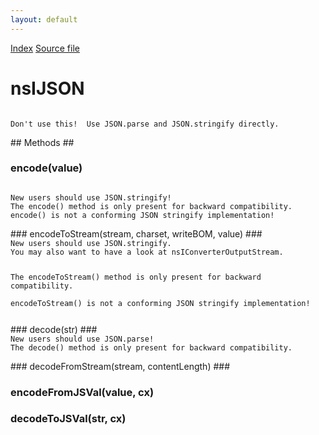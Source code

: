 ```yaml
---
layout: default
---
```

<div id='links'><a href="../index.html">Index</a>
<a href="http://dxr.mozilla.org/mozilla-central/source/dom/interfaces/json/nsIJSON.idl">Source file</a>
</div>

# nsIJSON #
<code>  
Don't use this!  Use JSON.parse and JSON.stringify directly.  
  
</code>
## Methods ##

### encode(value) ###
<code>  
New users should use JSON.stringify!  
The encode() method is only present for backward compatibility.  
encode() is not a conforming JSON stringify implementation!  
  
</code>
### encodeToStream(stream, charset, writeBOM, value) ###
<code>  
New users should use JSON.stringify.  
You may also want to have a look at nsIConverterOutputStream.  
  
The encodeToStream() method is only present for backward compatibility.  
encodeToStream() is not a conforming JSON stringify implementation!  
  
</code>
### decode(str) ###
<code>  
New users should use JSON.parse!  
The decode() method is only present for backward compatibility.  
  
</code>
### decodeFromStream(stream, contentLength) ###

### encodeFromJSVal(value, cx) ###

### decodeToJSVal(str, cx) ###
